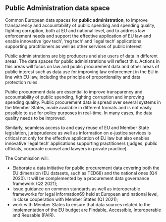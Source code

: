 ## Public Administration data space
Common European data spaces for **public administration**, to improve transparency and accountability of public spending and spending quality, fighting corruption, both at EU and national level, and to address law enforcement needs and support the effective application of EU law and enable innovative ‘gov tech’, ‘reg tech’ and ‘legal tech’ applications supporting practitioners as well as other services of public interest


Public administrations are big producers and also users of data in different areas. The data spaces for public administrations will reflect this. Actions in this areas will focus on law and public procurement data and other areas of public interest such as data use for improving law enforcement in the EU in line with EU law, including the principle of proportionality and data protection rules.

Public procurement data are essential to improve transparency and accountability of public spending, fighting corruption and improving spending quality. Public procurement data is spread over several systems in the Member States, made available in different formats and is not easily possible to use for policy purposes in real-time. In many cases, the data quality needs to be improved.

Similarly, seamless access to and easy reuse of EU and Member State legislation, jurisprudence as well as information on e-justice services is critical not only for the effective application of EU law but also enables innovative ‘legal tech’ applications supporting practitioners (judges, public officials, corporate counsel and lawyers in private practice).

The Commission will:

* Elaborate a data initiative for public procurement data covering both the EU dimension (EU datasets, such as TED68) and the national ones (Q4 2020). It will be complemented by a procurement data governance framework (Q2 2021);
* Issue guidance on common standards as well as interoperable frameworks for legal information69 held at European and national level, in close cooperation with Member States (Q1 2021);
* work with Member States to ensure that data sources related to the implementation of the EU budget are Findable, Accessible, Interoperable and Reusable (FAIR).
